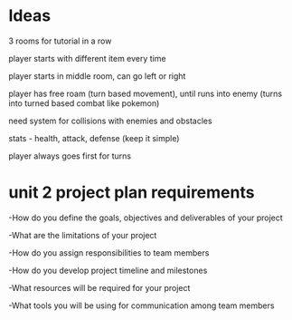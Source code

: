 # Ideas
3 rooms for tutorial in a row

player starts with different item every time

player starts in middle room, can go left or right

player has free roam (turn based movement), until runs into enemy (turns into turned based combat like pokemon)

need system for collisions with enemies and obstacles

stats - health, attack, defense  (keep it simple)

player always goes first for turns




# unit 2 project plan requirements
-How do you define the goals, objectives and deliverables of your project

-What are the limitations of your project

-How do you assign responsibilities to team members

-How do you develop project timeline and milestones

-What resources will be required for your project

-What tools you will be using for communication among team members
